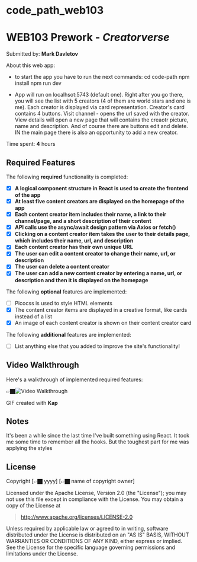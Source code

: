 # code_path_web103
# WEB103 Prework - *Creatorverse*

Submitted by: **Mark Davletov**

About this web app: 
- to start the app you have to run the next commands:
cd code-path
npm install
npm run dev

- App will run on localhsot:5743 (default one). Right after you go there, you will see the list with 5 creators (4 of them are world stars and one is me). Each creator is displayed via card representation. Creator's card contains 4 buttons. Visit channel - opens the url saved with the creator. View details will open a new page that will contains the creaotr picture, name and description. And of course there are buttons edit and delete. IN the main page there is also an opportunity to add a new creator. 

Time spent: **4** hours

## Required Features

The following **required** functionality is completed:

<!-- 👉🏿👉🏿👉🏿 Make sure to check off completed functionality below -->
- [X] **A logical component structure in React is used to create the frontend of the app**
- [X] **At least five content creators are displayed on the homepage of the app**
- [X] **Each content creator item includes their name, a link to their channel/page, and a short description of their content**
- [X] **API calls use the async/await design pattern via Axios or fetch()**
- [X] **Clicking on a content creator item takes the user to their details page, which includes their name, url, and description**
- [X] **Each content creator has their own unique URL**
- [X] **The user can edit a content creator to change their name, url, or description**
- [X] **The user can delete a content creator**
- [X] **The user can add a new content creator by entering a name, url, or description and then it is displayed on the homepage**

The following **optional** features are implemented:

- [ ] Picocss is used to style HTML elements
- [X] The content creator items are displayed in a creative format, like cards instead of a list
- [X] An image of each content creator is shown on their content creator card

The following **additional** features are implemented:

* [ ] List anything else that you added to improve the site's functionality!

## Video Walkthrough

Here's a walkthrough of implemented required features:

👉🏿<img src='https://github.com/DavMark2909/code_path_web103/blob/main/WEB103_v3.gif' title='Video Walkthrough' width='' alt='Video Walkthrough' />

<!-- Replace this with whatever GIF tool you used! -->
GIF created with **Kap**

## Notes

It's been a while since the last time I've built something using React. It took me some time to remember all the hooks. But the toughest part for me was applying the styles

## License

Copyright [👉🏿 yyyy] [👉🏿 name of copyright owner]

Licensed under the Apache License, Version 2.0 (the "License"); you may not use this file except in compliance with the License. You may obtain a copy of the License at

> http://www.apache.org/licenses/LICENSE-2.0

Unless required by applicable law or agreed to in writing, software distributed under the License is distributed on an "AS IS" BASIS, WITHOUT WARRANTIES OR CONDITIONS OF ANY KIND, either express or implied. See the License for the specific language governing permissions and limitations under the License.
